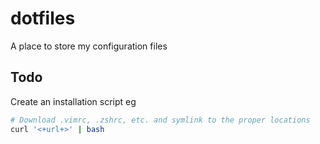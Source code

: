 # dotfiles

A place to store my configuration files

## Todo

Create an installation script eg

```bash
# Download .vimrc, .zshrc, etc. and symlink to the proper locations
curl '<+url+>' | bash
```

